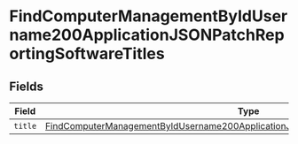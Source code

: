 # FindComputerManagementByIdUsername200ApplicationJSONPatchReportingSoftwareTitles


## Fields

| Field                                                                                                                                                                                                     | Type                                                                                                                                                                                                      | Required                                                                                                                                                                                                  | Description                                                                                                                                                                                               |
| --------------------------------------------------------------------------------------------------------------------------------------------------------------------------------------------------------- | --------------------------------------------------------------------------------------------------------------------------------------------------------------------------------------------------------- | --------------------------------------------------------------------------------------------------------------------------------------------------------------------------------------------------------- | --------------------------------------------------------------------------------------------------------------------------------------------------------------------------------------------------------- |
| `title`                                                                                                                                                                                                   | [FindComputerManagementByIdUsername200ApplicationJSONPatchReportingSoftwareTitlesTitle](../../models/operations/findcomputermanagementbyidusername200applicationjsonpatchreportingsoftwaretitlestitle.md) | :heavy_minus_sign:                                                                                                                                                                                        | N/A                                                                                                                                                                                                       |